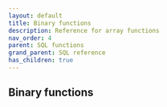 ```yaml
---
layout: default
title: Binary functions
description: Reference for array functions
nav_order: 4
parent: SQL functions
grand_parent: SQL reference
has_children: true
---
```


## Binary functions

